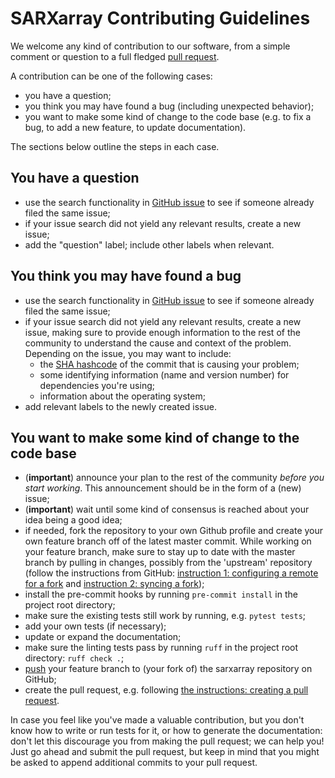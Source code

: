 
# SARXarray Contributing Guidelines


We welcome any kind of contribution to our software, from a simple comment 
or question to a full fledged [pull request](https://help.github.com/articles/about-pull-requests/). 

A contribution can be one of the following cases:

- you have a question;
- you think you may have found a bug (including unexpected behavior);
- you want to make some kind of change to the code base (e.g. to fix a bug, to add a new feature, to update documentation).

The sections below outline the steps in each case.

## You have a question

-  use the search functionality in [GitHub issue](https://github.com/TUDelftGeodesy/sarxarray/issues)
to see if someone already filed the same issue;
-  if your issue search did not yield any relevant results, create a new issue;
-  add the "question" label; include other labels when relevant.

## You think you may have found a bug

- use the search functionality in [GitHub issue](https://github.com/TUDelftGeodesy/sarxarray/issues) to see if someone already filed the same issue;
- if your issue search did not yield any relevant results, create a new issue, making sure to provide enough information to the rest of the community to understand the cause and context of the problem. Depending on the issue, you may want to include:
    - the [SHA hashcode](https://help.github.com/articles/autolinked-references-and-urls/#commit-shas>) of the commit that is causing your problem;
    - some identifying information (name and version number) for dependencies you're using;
    - information about the operating system;
- add relevant labels to the newly created issue.

## You want to make some kind of change to the code base

- (**important**) announce your plan to the rest of the community *before you start working*. This announcement should be in the form of a (new) issue;
- (**important**) wait until some kind of consensus is reached about your idea being a good idea;
- if needed, fork the repository to your own Github profile and create your own feature branch off of the latest master commit. While working on your feature branch, make sure to stay up to date with the master branch by pulling in changes, possibly from the 'upstream' repository (follow the instructions from GitHub: [instruction 1: configuring a remote for a fork](https://help.github.com/articles/configuring-a-remote-for-a-fork/) and [instruction 2: syncing a fork](https://help.github.com/articles/syncing-a-fork/));
- install the pre-commit hooks by running `pre-commit install` in the project root directory;
- make sure the existing tests still work by running, e.g. `pytest tests`;
- add your own tests (if necessary);
- update or expand the documentation;
- make sure the linting tests pass by running `ruff` in the project root directory: `ruff check .`;
- [push](http://rogerdudler.github.io/git-guide/) your feature branch to (your fork of) the sarxarray repository on GitHub;
- create the pull request, e.g. following [the instructions: creating a pull request](https://help.github.com/articles/creating-a-pull-request/).

In case you feel like you've made a valuable contribution, but you don't know how to write or run tests for it, or how to generate the documentation: don't let this discourage you from making the pull request; we can help you! Just go ahead and submit the pull request, but keep in mind that you might be asked to append additional commits to your pull request.

